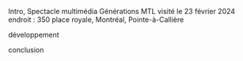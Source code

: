Intro,
Spectacle multimédia Générations MTL
visité le 23 février 2024
endroit : 350 place royale, Montréal, Pointe-à-Callière

développement


conclusion
